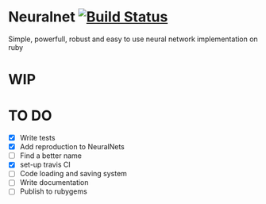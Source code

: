 # Neuralnet [![Build Status](https://travis-ci.org/nemoNoboru/Neuralnet.svg?branch=master)](https://travis-ci.org/nemoNoboru/Neuralnet)
Simple, powerfull, robust and easy to use neural network implementation on ruby

# WIP

# TO DO
- [x] Write tests
- [x] Add reproduction to NeuralNets
- [ ] Find a better name
- [x] set-up travis CI
- [ ] Code loading and saving system
- [ ] Write documentation
- [ ] Publish to rubygems
